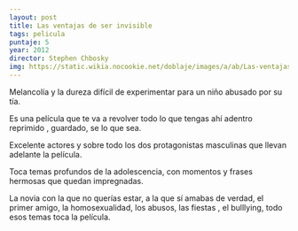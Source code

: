 ```yaml
---
layout: post
title: Las ventajas de ser invisible
tags: pelicula
puntaje: 5
year: 2012
director: Stephen Chbosky
img: https://static.wikia.nocookie.net/doblaje/images/a/ab/Las-ventajas-de-ser-invisible-poster.jpg/revision/latest?cb=20120730174530&path-prefix=es
---
```


Melancolía y la dureza difícil de experimentar para un niño abusado por su tía. 

Es una película que te va a revolver todo lo que tengas ahí adentro reprimido , guardado, se lo que sea.

Excelente actores y sobre todo los dos protagonistas masculinas que llevan adelante la película.

Toca temas profundos de la adolescencia, con momentos y frases hermosas que quedan impregnadas.

La novia con la que no querías estar, a la que sí amabas de verdad, el primer amigo, la homosexualidad, los abusos, las fiestas , el bulllying, todo esos temas toca la película.
